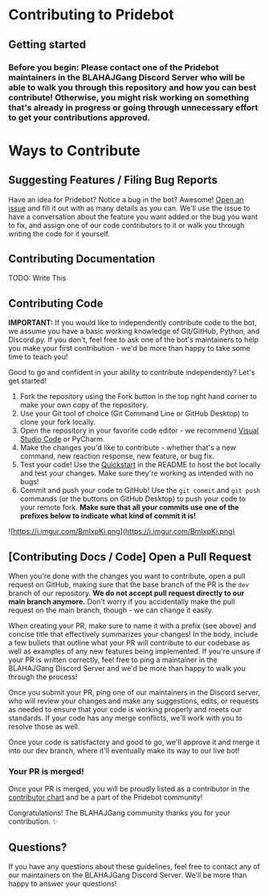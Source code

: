 # Contributing to Pridebot

## Getting started

### **Before you begin:** Please contact one of the Pridebot maintainers in the BLAHAJGang Discord Server who will be able to walk you through this repository and how you can best contribute! Otherwise, you might risk working on something that's already in progress or going through unnecessary effort to get your contributions approved.

# Ways to Contribute

## Suggesting Features / Filing Bug Reports

Have an idea for Pridebot? Notice a bug in the bot? Awesome! [Open an issue](https://github.com/tyffical/Pridebot/issues/new) and fill it out with as many details as you can. We'll use the issue to have a conversation about the feature you want added or the bug you want to fix, and assign one of our code contributors to it or walk you through writing the code for it yourself.

## Contributing Documentation

TODO: Write This

## Contributing Code

**IMPORTANT:** If you would like to independently contribute code to the bot, we assume you have a basic working knowledge of Git/GitHub, Python, and Discord.py. If you don't, feel free to ask one of the bot's maintainers to help you make your first contribution - we'd be more than happy to take some time to teach you!

Good to go and confident in your ability to contribute independently? Let's get started!

1. Fork the repository using the Fork button in the top right hand corner to make your own copy of the repository.
2. Use your Git tool of choice (Git Command Line or GitHub Desktop) to clone your fork locally.
3. Open the repository in your favorite code editor - we recommend [Visual Studio Code](https://code.visualstudio.com) or PyCharm.
4. Make the changes you'd like to contribute - whether that's a new command, new reaction response, new feature, or bug fix.
5. Test your code! Use the [Quickstart](https://github.com/tyffical/Pridebot#quickstart) in the README to host the bot locally and test your changes. Make sure they're working as intended with no bugs!
6. Commit and push your code to GitHub! Use the `git commit` and `git push` commands (or the buttons on GitHub Desktop) to push your code to your remote fork. **Make sure that all your commits use one of the prefixes below to indicate what kind of commit it is!**

![https://i.imgur.com/BmIxpKi.png](https://i.imgur.com/BmIxpKi.png)

## [Contributing Docs / Code] Open a Pull Request

When you're done with the changes you want to contribute, open a pull request on GitHub, making sure that the base branch of the PR is the `dev` branch of our repository. **We do not accept pull request directly to our main branch anymore.** Don't worry if you accidentally make the pull request on the main branch, though - we can change it easily.

When creating your PR, make sure to name it with a prefix (see above) and concise title that effectively summarizes your changes! In the body, include a few bullets that outline what your PR will contribute to our codebase as well as examples of any new features being implemented. If you're unsure if your PR is written correctly, feel free to ping a maintainer in the BLAHAJGang Discord Server and we'd be more than happy to walk you through the process!

Once you submit your PR, ping one of our maintainers in the Discord server, who will review your changes and make any suggestions, edits, or requests as needed to ensure that your code is working properly and meets our standards. If your code has any merge conflicts, we'll work with you to resolve those as well.

Once your code is satisfactory and good to go, we'll approve it and merge it into our dev branch, where it'll eventually make its way to our live bot!

### Your PR is merged!

Once your PR is merged, you will be proudly listed as a contributor in the [contributor chart](https://github.com/tyffical/Pridebot/graphs/contributors) and be a part of the Pridebot community!

Congratulations! The BLAHAJGang community thanks you for your contribution. :sparkles:

## Questions?

If you have any questions about these guidelines, feel free to contact any of our maintainers on the BLAHAJGang Discord Server. We'll be more than happy to answer your questions!
